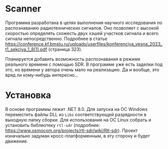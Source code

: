 # Scanner

Программа разработана в целях выполнения научного исследования по распознаванию радиотехнических сигналов. Оно позволяет с высокой скоростью определять схожесть двух хэшей участков сигнала и всего сигнала непосредственно. Подробнее в статье https://conference.kf.bmstu.ru/uploads/userfiles/konferenciya_vesna_2023_t1_sekciya_1_8(1).pdf (страница 323).

Планируется добавить возможность распознавания в режиме реального времени с помощью SDR. В программе уже есть заделки под это, но времени у автора очень мало на реализацию. Да и вообще, это вряд ли кому-нибудь интересно...

# Установка
В основе программы лежит .NET 8.0. Для запуска на ОС Windows переместить файлы DLL из `Libs` соответствующей разрядности в выходную папку сборки. Для использования на ОС Linux собрать и установить библиотеку `rtl-sdr` (подробнее: https://www.osmocom.org/projects/rtl-sdr/wiki/Rtl-sdr). Проект изначально задуман кросс-платформенным, в эту сторону и будет движение.
